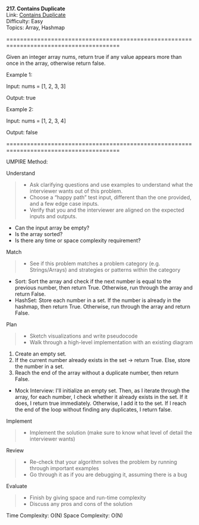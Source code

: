 **217. Contains Duplicate**  
Link: [Contains Duplicate](https://neetcode.io/problems/duplicate-integer?list=neetcode150)  
Difficulty: Easy  
Topics: Array, Hashmap  

=======================================================================================

Given an integer array nums, return true if any value appears more than once in the array, otherwise return false.

Example 1:

Input: nums = [1, 2, 3, 3]

Output: true

Example 2:

Input: nums = [1, 2, 3, 4]

Output: false

=======================================================================================

UMPIRE Method:

Understand
> - Ask clarifying questions and use examples to understand what the interviewer wants out of this problem.
> - Choose a “happy path” test input, different than the one provided, and a few edge case inputs.
> - Verify that you and the interviewer are aligned on the expected inputs and outputs.
- Can the input array be empty?  
- Is the array sorted?  
- Is there any time or space complexity requirement?  

Match
> - See if this problem matches a problem category (e.g. Strings/Arrays) and strategies or patterns within the category
- Sort: Sort the array and check if the next number is equal to the previous number, then return True. Otherwise, run through the array and return False.
- HashSet: Store each number in a set. If the number is already in the hashmap, then return True. Otherwise, run through the array and return False.

Plan
> - Sketch visualizations and write pseudocode
> - Walk through a high-level implementation with an existing diagram
1. Create an empty set.
2. If the current number already exists in the set -> return True. Else, store the number in a set.
3. Reach the end of the array without a duplicate number, then return False.  
- Mock Interview: I'll initialize an empty set. Then, as I iterate through the array, for each number, I check whether it already exists in the set. If it does, I return true immediately. Otherwise, I add it to the set.
If I reach the end of the loop without finding any duplicates, I return false.  

Implement
> - Implement the solution (make sure to know what level of detail the interviewer wants)

Review
> - Re-check that your algorithm solves the problem by running through important examples
> - Go through it as if you are debugging it, assuming there is a bug

Evaluate
> - Finish by giving space and run-time complexity
> - Discuss any pros and cons of the solution


Time Complexity: O(N)
Space Complexity: O(N)

